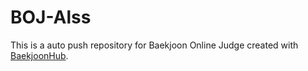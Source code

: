 # BOJ-Alss
This is a auto push repository for Baekjoon Online Judge created with [BaekjoonHub](https://github.com/BaekjoonHub/BaekjoonHub).
